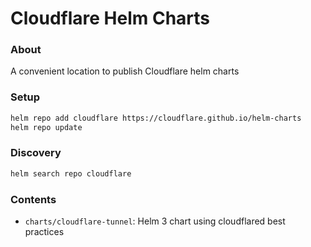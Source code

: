 # Cloudflare Helm Charts

### About
A convenient location to publish Cloudflare helm charts

### Setup
```bash
helm repo add cloudflare https://cloudflare.github.io/helm-charts
helm repo update
```

### Discovery
```bash
helm search repo cloudflare
```

### Contents

- `charts/cloudflare-tunnel`: Helm 3 chart using cloudflared best practices
